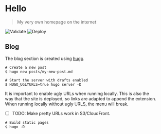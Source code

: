 # Hello

> My very own homepage on the internet

![Validate](https://github.com/RobKenis/rob-kenis-dot-com/actions/workflows/validate.yaml/badge.svg)
![Deploy](https://github.com/RobKenis/rob-kenis-dot-com/actions/workflows/deploy.yaml/badge.svg)

## Blog

The blog section is created using [hugo](https://gohugo.io).
```shell
# Create a new post
$ hugo new posts/my-new-post.md
```

```shell
# Start the server with drafts enabled
$ HUGO_UGLYURLS=true hugo server -D
```
It is important to enable ugly URLs when running locally. This is also the way that the site is deployed, so links
are adapted to append the extension. When running locally without ugly URLS, the menu will break.
- [ ] TODO: Make pretty URLs work in S3/CloudFront.

```shell
# Build static pages
$ hugo -D
```
